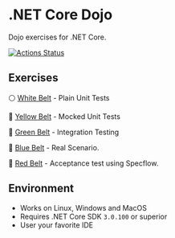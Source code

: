 # .NET Core Dojo

Dojo exercises for .NET Core.

[![Actions Status](https://github.com/evandropomatti/hbsis-dojo-for-net/workflows/dotnetcore/badge.svg)](https://github.com/evandropomatti/hbsis-dojo-for-net/actions)

## Exercises

:white_circle: [White Belt](solutions/WhiteBelt) - Plain Unit Tests

:large_orange_diamond: [Yellow Belt](solutions/YellowBelt) - Mocked Unit Tests

:green_book: [Green Belt](solutions/GreenBelt) - Integration Testing

:large_blue_circle: [Blue Belt](solutions/BlueBelt) - Real Scenario.

:red_circle: [Red Belt](solutions/RedBelt) - Acceptance test using Specflow.

## Environment

* Works on Linux, Windows and MacOS
* Requires .NET Core SDK `3.0.100` or superior
* User your favorite IDE
